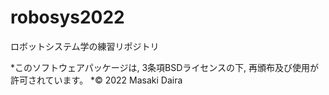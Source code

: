 # robosys2022
ロボットシステム学の練習リポジトリ
















*このソフトウェアパッケージは, 3条項BSDライセンスの下, 再頒布及び使用が許可されています。
*© 2022 Masaki Daira
